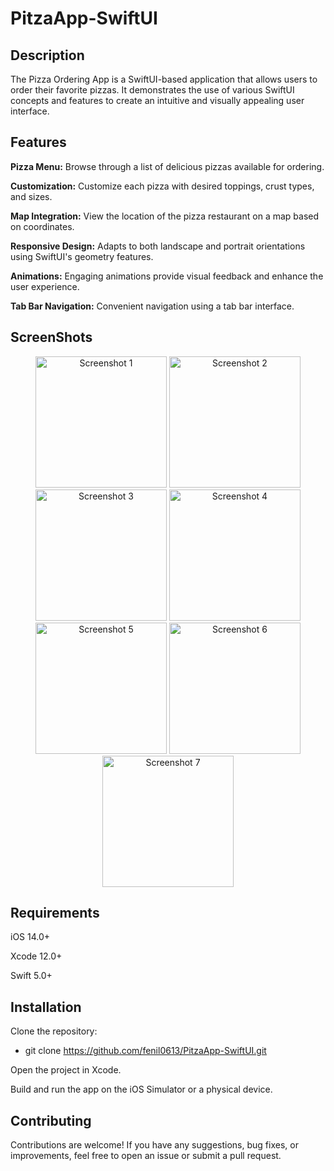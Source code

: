 # PitzaApp-SwiftUI

## Description

The Pizza Ordering App is a SwiftUI-based application that allows users to order their favorite pizzas. It demonstrates the use of various SwiftUI concepts and features to create an intuitive and visually appealing user interface.

## Features

**Pizza Menu:** Browse through a list of delicious pizzas available for ordering.

**Customization:** Customize each pizza with desired toppings, crust types, and sizes.

**Map Integration:** View the location of the pizza restaurant on a map based on coordinates.

**Responsive Design:** Adapts to both landscape and portrait orientations using SwiftUI's geometry features.

**Animations:** Engaging animations provide visual feedback and enhance the user experience.

**Tab Bar Navigation:** Convenient navigation using a tab bar interface.

## ScreenShots

<div align="center">
    <img src="https://github.com/fenil0613/PitzaApp-SwiftUI/assets/93746209/6f149b78-8903-40d6-b23c-136cea86c099" alt="Screenshot 1" width="210"/>
    <img src="https://github.com/fenil0613/PitzaApp-SwiftUI/assets/93746209/3dc90dc8-bfe9-468e-9bc7-144e5b43f37e" alt="Screenshot 2" width="210"/>
    <img src="https://github.com/fenil0613/PitzaApp-SwiftUI/assets/93746209/66ff3b4b-c29e-4f43-a933-e02a064f98a5" alt="Screenshot 3" width="210"/>
    <img src="https://github.com/fenil0613/PitzaApp-SwiftUI/assets/93746209/7319b9f2-95cc-478e-9ed6-596fef8773ce" alt="Screenshot 4" width="210"/>
    <img src="https://github.com/fenil0613/PitzaApp-SwiftUI/assets/93746209/c31509c1-297c-404e-8ed2-a021c297a4b0" alt="Screenshot 5" width="210"/>
    <img src="https://github.com/fenil0613/PitzaApp-SwiftUI/assets/93746209/d7c53bdf-3b33-47da-87a0-5cabff7723e6" alt="Screenshot 6" width="210"/>
    <img src="https://github.com/fenil0613/PitzaApp-SwiftUI/assets/93746209/e60de7f2-4a14-429a-b81f-b3fc43477e6b" alt="Screenshot 7" width="210"/>
</div>

## Requirements

iOS 14.0+

Xcode 12.0+

Swift 5.0+

## Installation

Clone the repository:

  - git clone https://github.com/fenil0613/PitzaApp-SwiftUI.git

Open the project in Xcode.

Build and run the app on the iOS Simulator or a physical device.

## Contributing
Contributions are welcome! If you have any suggestions, bug fixes, or improvements, feel free to open an issue or submit a pull request.
